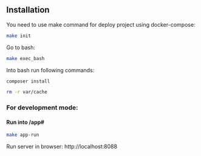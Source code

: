 ## Installation

You need to use make command for deploy project using docker-compose:

```bash
make init
```

Go to bash:

```bash
make exec_bash
```

Into bash run following commands:

```bash
composer install
```

```bash
rm -r var/cache
```

### For development mode:

#### Run into /app#
```bash
make app-run
```

Run server in browser: http://localhost:8088